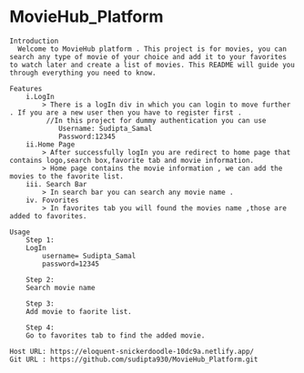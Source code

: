# MovieHub_Platform

    Introduction
      Welcome to MovieHub platform . This project is for movies, you can search any type of movie of your choice and add it to your favorites to watch later and create a list of movies. This README will guide you through everything you need to know.

    Features
        i.LogIn
            > There is a logIn div in which you can login to move further . If you are a new user then you have to register first .
             //In this project for dummy authentication you can use
                Username: Sudipta_Samal
                Password:12345
        ii.Home Page
            > After successfully logIn you are redirect to home page that contains logo,search box,favorite tab and movie information.
            > Home page contains the movie information , we can add the movies to the favorite list.
        iii. Search Bar
            > In search bar you can search any movie name .
        iv. Fovorites
            > In favorites tab you will found the movies name ,those are added to favorites.

    Usage
        Step 1:
        LogIn 
            username= Sudipta_Samal
            password=12345

        Step 2:
        Search movie name

        Step 3:
        Add movie to faorite list.

        Step 4:
        Go to favorites tab to find the added movie. 

    Host URL: https://eloquent-snickerdoodle-10dc9a.netlify.app/
    Git URL : https://github.com/sudipta930/MovieHub_Platform.git


   


